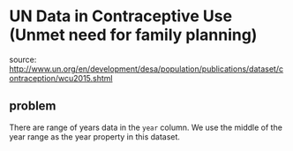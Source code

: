 # UN Data in Contraceptive Use (Unmet need for family planning)

source: http://www.un.org/en/development/desa/population/publications/dataset/contraception/wcu2015.shtml

## problem

There are range of years data in the `year` column. We use the middle of the year range 
as the year property in this dataset.
